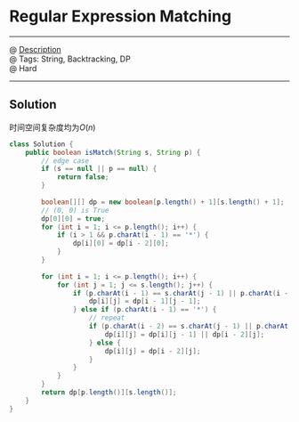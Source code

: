 # Regular Expression Matching
------------------
@ [Description](https://leetcode.com/problems/regular-expression-matching/)  
@ Tags: String, Backtracking, DP  
@ Hard

------------------
## Solution
时间空间复杂度均为$O(n)$  
```java
class Solution {
    public boolean isMatch(String s, String p) {
        // edge case
        if (s == null || p == null) {
            return false;
        }
        
        boolean[][] dp = new boolean[p.length() + 1][s.length() + 1];
        // (0, 0) is True
        dp[0][0] = true;
        for (int i = 1; i <= p.length(); i++) {
            if (i > 1 && p.charAt(i - 1) == '*') {
                dp[i][0] = dp[i - 2][0];
            }
        }
        
        for (int i = 1; i <= p.length(); i++) {
            for (int j = 1; j <= s.length(); j++) {
                if (p.charAt(i - 1) == s.charAt(j - 1) || p.charAt(i - 1) == '.') {
                    dp[i][j] = dp[i - 1][j - 1];
                } else if (p.charAt(i - 1) == '*') {
                    // repeat
                    if (p.charAt(i - 2) == s.charAt(j - 1) || p.charAt(i - 2) == '.') {
                        dp[i][j] = dp[i][j - 1] || dp[i - 2][j];
                    } else {
                        dp[i][j] = dp[i - 2][j];
                    }
                }
            }
        }
        return dp[p.length()][s.length()];
    }
}
```
